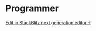 # Programmer

[Edit in StackBlitz next generation editor ⚡️](https://stackblitz.com/~/github.com/231597573-AT-Chirrucky/Programmer)